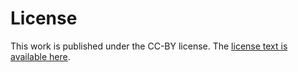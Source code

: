 # License

This work is published under the CC-BY license. The [license text is available here](https://creativecommons.org/licenses/by/4.0/legalcode).
